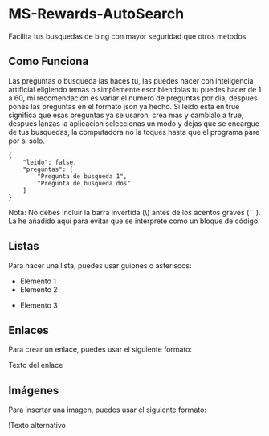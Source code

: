 # MS-Rewards-AutoSearch

Facilita tus busquedas de bing con mayor seguridad que otros metodos

## Como Funciona

Las preguntas o busqueda las haces tu, las puedes hacer con inteligencia artificial eligiendo temas o simplemente escribiendolas tu puedes hacer de
1 a 60, mi recomendacion es variar el numero de preguntas por dia, despues pones las preguntas en el formato json ya hecho. Si leido esta en true significa que esas preguntas ya se
usaron, crea mas y cambialo a true, despues lanzas la aplicacion seleccionas un modo y dejas que se encargue de tus busquedas, la computadora no la toques hasta que el programa
pare por si solo.



```
{
    "leido": false,
    "preguntas": [
        "Pregunta de busqueda 1",
        "Pregunta de busqueda dos"
    ]
}
```


Nota: No debes incluir la barra invertida (\\) antes de los acentos graves (\```). La he añadido aquí para evitar que se interprete como un bloque de código.

## Listas

Para hacer una lista, puedes usar guiones o asteriscos:

- Elemento 1
- Elemento 2
* Elemento 3

## Enlaces

Para crear un enlace, puedes usar el siguiente formato:

Texto del enlace

## Imágenes

Para insertar una imagen, puedes usar el siguiente formato:

!Texto alternativo
